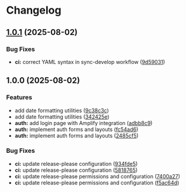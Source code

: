 # Changelog

## [1.0.1](https://github.com/ddessilvestri/ecommerce-nextjs/compare/v1.0.0...v1.0.1) (2025-08-02)


### Bug Fixes

* **ci:** correct YAML syntax in sync-develop workflow ([9d59031](https://github.com/ddessilvestri/ecommerce-nextjs/commit/9d590314a531edbf44aaf09596853424eb716ea7))

## 1.0.0 (2025-08-02)


### Features

* add date formatting utilities ([9c38c3c](https://github.com/ddessilvestri/ecommerce-nextjs/commit/9c38c3cffc0617da2e5cb8b51897b77aa570a943))
* add date formatting utilities ([342425e](https://github.com/ddessilvestri/ecommerce-nextjs/commit/342425e8147e6a1f92bd95479c6df40909468ac5))
* **auth:** add login page with Amplify integration ([adbb8c9](https://github.com/ddessilvestri/ecommerce-nextjs/commit/adbb8c9b47bdf129296963ee79a9c6bd5f10d352))
* **auth:** implement auth forms and layouts ([fc54ad6](https://github.com/ddessilvestri/ecommerce-nextjs/commit/fc54ad68a596f963929502c31bfa9d669b7ec934))
* **auth:** implement auth forms and layouts ([2485cf5](https://github.com/ddessilvestri/ecommerce-nextjs/commit/2485cf52a6c445e455ec56150372900169a9c449))


### Bug Fixes

* **ci:** update release-please configuration ([934fde5](https://github.com/ddessilvestri/ecommerce-nextjs/commit/934fde5f905864dfa064b01d7a75890d70da707f))
* **ci:** update release-please configuration ([5818765](https://github.com/ddessilvestri/ecommerce-nextjs/commit/58187655800e0aba23234e23dbb231244888adc5))
* **ci:** update release-please permissions and configuration ([7400a27](https://github.com/ddessilvestri/ecommerce-nextjs/commit/7400a2755c4d546558a786506a79c64169ce1903))
* **ci:** update release-please permissions and configuration ([f5ac64d](https://github.com/ddessilvestri/ecommerce-nextjs/commit/f5ac64dd0735facbbd5b0c36aa90828e376f763e))
